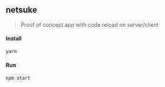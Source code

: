 ## netsuke
> Proof of concept app with code reload on server/client

#### Install
```sh
yarn
```

#### Run
```sh
npm start
```

